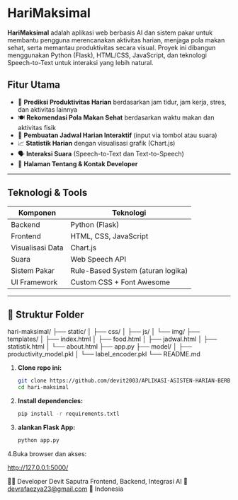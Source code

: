 # HariMaksimal

**HariMaksimal** adalah aplikasi web berbasis AI dan sistem pakar untuk membantu pengguna merencanakan aktivitas harian, menjaga pola makan sehat, serta memantau produktivitas secara visual. Proyek ini dibangun menggunakan Python (Flask), HTML/CSS, JavaScript, dan teknologi Speech-to-Text untuk interaksi yang lebih natural.

## Fitur Utama

- 🔮 **Prediksi Produktivitas Harian** berdasarkan jam tidur, jam kerja, stres, dan aktivitas lainnya
- 🍽️ **Rekomendasi Pola Makan Sehat** berdasarkan waktu makan dan aktivitas fisik
- 📅 **Pembuatan Jadwal Harian Interaktif** (input via tombol atau suara)
- 📈 **Statistik Harian** dengan visualisasi grafik (Chart.js)
- 🗣️ **Interaksi Suara** (Speech-to-Text dan Text-to-Speech)
- 👤 **Halaman Tentang & Kontak Developer**

---

## Teknologi & Tools

| Komponen          | Teknologi                         |
|------------------|----------------------------------|
| Backend          | Python (Flask)                   |
| Frontend         | HTML, CSS, JavaScript            |
| Visualisasi Data | Chart.js                         |
| Suara            | Web Speech API                   |
| Sistem Pakar     | Rule-Based System (aturan logika)|
| UI Framework     | Custom CSS + Font Awesome        |

---

## 📁 Struktur Folder
hari-maksimal/
├── static/
│ ├── css/
│ ├── js/
│ └── img/
├── templates/
│ ├── index.html
│ ├── food.html
│ ├── jadwal.html
│ ├── statistik.html
│ └── about.html
├── app.py
├── model/
│ ├── productivity_model.pkl
│ └── label_encoder.pkl
└── README.md

1. **Clone repo ini:**
   ```bash
   git clone https://github.com/devit2003/APLIKASI-ASISTEN-HARIAN-BERBASIS-SISTEM-PAKAR-UNTUK-PERENCANAAN-AKTIVITAS-DAN-POLA-MAKAN-SEHAT.git
   cd hari-maksimal
2. **Install dependencies:**
   ```bash
   pip install -r requirements.txtl
3. **alankan Flask App:**
   ```bash
   python app.py

4.Buka browser dan akses:

http://127.0.0.1:5000/

👨‍💻 Developer
Devit Saputra
Frontend, Backend, Integrasi AI
📧 devrafaezya23@gmail.com
📍 Indonesia

